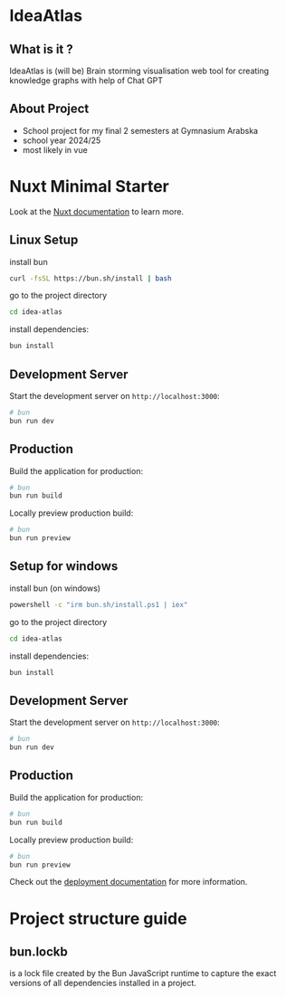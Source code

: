 # IdeaAtlas
## What is it ?
IdeaAtlas is (will be) Brain storming visualisation web tool for creating knowledge graphs with help of Chat GPT
## About Project
- School project for my final 2 semesters at Gymnasium Arabska
- school year 2024/25
- most likely in vue



# Nuxt Minimal Starter

Look at the [Nuxt documentation](https://nuxt.com/docs/getting-started/introduction) to learn more.

## Linux Setup

install bun

```bash
curl -fsSL https://bun.sh/install | bash
```
go to the project directory

```bash
cd idea-atlas
```

install dependencies:

```bash
bun install
```

## Development Server

Start the development server on `http://localhost:3000`:

```bash
# bun
bun run dev
```

## Production

Build the application for production:

```bash
# bun
bun run build
```

Locally preview production build:

```bash
# bun
bun run preview
```
## Setup for windows

install bun (on windows)

```bash
powershell -c "irm bun.sh/install.ps1 | iex"
```

go to the project directory

```bash
cd idea-atlas
```

install dependencies:

```bash
bun install
```

## Development Server

Start the development server on `http://localhost:3000`:

```bash
# bun
bun run dev
```

## Production

Build the application for production:

```bash
# bun
bun run build
```

Locally preview production build:

```bash
# bun
bun run preview
```

Check out the [deployment documentation](https://nuxt.com/docs/getting-started/deployment) for more information.



# Project structure guide


## bun.lockb

is a lock file created by the Bun JavaScript runtime to capture the exact versions of all dependencies installed in a project.

